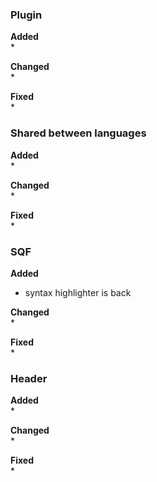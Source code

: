 ### Plugin
**Added**  
*  


**Changed**  
* 


**Fixed**  
* 


### Shared between languages
**Added**  
* 


**Changed**  
*


**Fixed**  
* 


### SQF
**Added**  
* syntax highlighter is back


**Changed**  
* 


**Fixed**  
* 


### Header
**Added**  
* 


**Changed**  
*  


**Fixed**  
* 